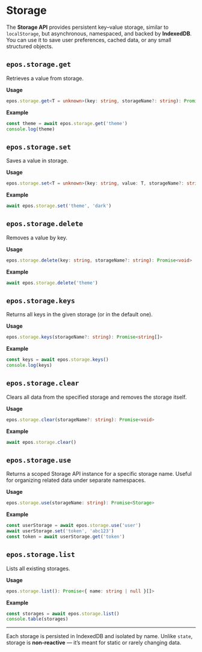 # Storage

The **Storage API** provides persistent key–value storage, similar to `localStorage`, but asynchronous, namespaced, and backed by **IndexedDB**.  
You can use it to save user preferences, cached data, or any small structured objects.

## `epos.storage.get`

Retrieves a value from storage.

**Usage**

```ts
epos.storage.get<T = unknown>(key: string, storageName?: string): Promise<T>
```

**Example**

```js
const theme = await epos.storage.get('theme')
console.log(theme)
```

## `epos.storage.set`

Saves a value in storage.

**Usage**

```ts
epos.storage.set<T = unknown>(key: string, value: T, storageName?: string): Promise<void>
```

**Example**

```js
await epos.storage.set('theme', 'dark')
```

## `epos.storage.delete`

Removes a value by key.

**Usage**

```ts
epos.storage.delete(key: string, storageName?: string): Promise<void>
```

**Example**

```js
await epos.storage.delete('theme')
```

## `epos.storage.keys`

Returns all keys in the given storage (or in the default one).

**Usage**

```ts
epos.storage.keys(storageName?: string): Promise<string[]>
```

**Example**

```js
const keys = await epos.storage.keys()
console.log(keys)
```

## `epos.storage.clear`

Clears all data from the specified storage and removes the storage itself.

**Usage**

```ts
epos.storage.clear(storageName?: string): Promise<void>
```

**Example**

```js
await epos.storage.clear()
```

## `epos.storage.use`

Returns a scoped Storage API instance for a specific storage name.
Useful for organizing related data under separate namespaces.

**Usage**

```ts
epos.storage.use(storageName: string): Promise<Storage>
```

**Example**

```js
const userStorage = await epos.storage.use('user')
await userStorage.set('token', 'abc123')
const token = await userStorage.get('token')
```

## `epos.storage.list`

Lists all existing storages.

**Usage**

```ts
epos.storage.list(): Promise<{ name: string | null }[]>
```

**Example**

```js
const storages = await epos.storage.list()
console.table(storages)
```

---

Each storage is persisted in IndexedDB and isolated by name.
Unlike `state`, storage is **non-reactive** — it’s meant for static or rarely changing data.
